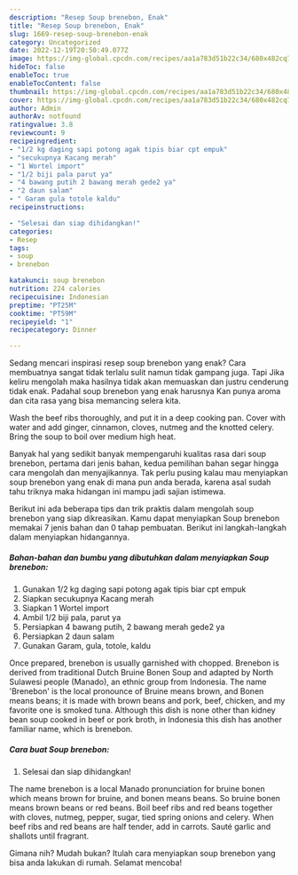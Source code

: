 ```yaml
---
description: "Resep Soup brenebon, Enak"
title: "Resep Soup brenebon, Enak"
slug: 1669-resep-soup-brenebon-enak
category: Uncategorized
date: 2022-12-19T20:50:49.077Z
image: https://img-global.cpcdn.com/recipes/aa1a783d51b22c34/680x482cq70/soup-brenebon-foto-resep-utama.jpg
hideToc: false
enableToc: true
enableTocContent: false
thumbnail: https://img-global.cpcdn.com/recipes/aa1a783d51b22c34/680x482cq70/soup-brenebon-foto-resep-utama.jpg
cover: https://img-global.cpcdn.com/recipes/aa1a783d51b22c34/680x482cq70/soup-brenebon-foto-resep-utama.jpg
author: Admin
authorAv: notfound
ratingvalue: 3.8
reviewcount: 9
recipeingredient:
- "1/2 kg daging sapi potong agak tipis biar cpt empuk"
- "secukupnya Kacang merah"
- "1 Wortel import"
- "1/2 biji pala parut ya"
- "4 bawang putih 2 bawang merah gede2 ya"
- "2 daun salam"
- " Garam gula totole kaldu"
recipeinstructions:

- "Selesai dan siap dihidangkan!"
categories:
- Resep
tags:
- soup
- brenebon

katakunci: soup brenebon 
nutrition: 224 calories
recipecuisine: Indonesian
preptime: "PT25M"
cooktime: "PT59M"
recipeyield: "1"
recipecategory: Dinner

---
```



Sedang mencari inspirasi resep soup brenebon yang enak? Cara membuatnya sangat tidak terlalu sulit namun tidak gampang juga. Tapi Jika keliru mengolah maka hasilnya tidak akan memuaskan dan justru cenderung tidak enak. Padahal soup brenebon yang enak harusnya Kan punya aroma dan cita rasa yang bisa memancing selera kita.


Wash the beef ribs thoroughly, and put it in a deep cooking pan. Cover with water and add ginger, cinnamon, cloves, nutmeg and the knotted celery. Bring the soup to boil over medium high heat.

Banyak hal yang sedikit banyak mempengaruhi kualitas rasa dari soup brenebon, pertama dari jenis bahan, kedua pemilihan bahan segar hingga cara mengolah dan menyajikannya. Tak perlu pusing kalau mau menyiapkan soup brenebon yang enak di mana pun anda berada, karena asal sudah tahu triknya maka hidangan ini mampu jadi sajian istimewa.


Berikut ini ada beberapa tips dan trik praktis dalam mengolah soup brenebon yang siap dikreasikan. Kamu dapat menyiapkan Soup brenebon memakai 7 jenis bahan dan 0 tahap pembuatan. Berikut ini langkah-langkah dalam menyiapkan hidangannya.

<!--inarticleads1-->

##### Bahan-bahan dan bumbu yang dibutuhkan dalam menyiapkan Soup brenebon:

1. Gunakan 1/2 kg daging sapi potong agak tipis biar cpt empuk
1. Siapkan secukupnya Kacang merah
1. Siapkan 1 Wortel import
1. Ambil 1/2 biji pala, parut ya
1. Persiapkan 4 bawang putih, 2 bawang merah gede2 ya
1. Persiapkan 2 daun salam
1. Gunakan  Garam, gula, totole, kaldu


Once prepared, brenebon is usually garnished with chopped. Brenebon is derived from traditional Dutch Bruine Bonen Soup and adapted by North Sulawesi people (Manado), an ethnic group from Indonesia. The name &#39;Brenebon&#39; is the local pronounce of Bruine means brown, and Bonen means beans; it is made with brown beans and pork, beef, chicken, and my favorite one is smoked tuna. Although this dish is none other than kidney bean soup cooked in beef or pork broth, in Indonesia this dish has another familiar name, which is brenebon. 

<!--inarticleads2-->

##### Cara buat Soup brenebon:


1. Selesai dan siap dihidangkan!

The name brenebon is a local Manado pronunciation for bruine bonen which means brown for bruine, and bonen means beans. So bruine bonen means brown beans or red beans. Boil beef ribs and red beans together with cloves, nutmeg, pepper, sugar, tied spring onions and celery. When beef ribs and red beans are half tender, add in carrots. Sauté garlic and shallots until fragrant. 

Gimana nih? Mudah bukan? Itulah cara menyiapkan soup brenebon yang bisa anda lakukan di rumah. Selamat mencoba!
